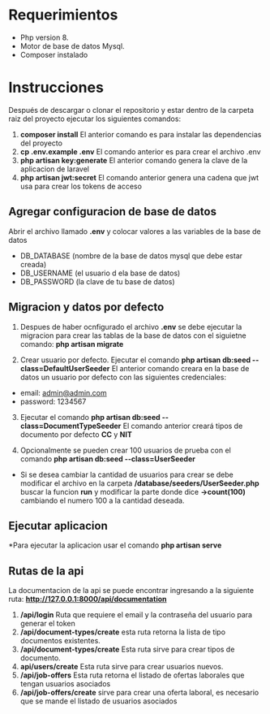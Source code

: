 # Requerimientos

* Php version 8.
* Motor de base de datos Mysql.
* Composer instalado


# Instrucciones

Después de descargar o clonar el repositorio y estar dentro de la carpeta raiz del proyecto ejecutar los siguientes comandos:
1)  **composer install**
El anterior comando es para instalar las dependencias del proyecto
2) **cp .env.example .env**
El comando anterior es para crear el archivo .env 
3) **php artisan key:generate**
El anterior comando genera la clave de la aplicacion de laravel
4) **php artisan jwt:secret**
El comando anterior genera una cadena que jwt usa para crear los tokens de acceso

## Agregar configuracion de base de datos
Abrir el archivo llamado **.env** y colocar valores a las variables de la base de datos
* DB_DATABASE (nombre de la base de datos mysql que debe estar creada)
* DB_USERNAME (el usuario d ela base de datos)
* DB_PASSWORD (la clave de tu base de datos)

## Migracion y datos por defecto

1) Despues de haber ocnfigurado el archivo **.env** se debe ejecutar la migracion para crear las tablas de la base de datos con el siguietne comando:
**php artisan migrate**

2) Crear usuario por defecto. Ejecutar el comando **php artisan db:seed --class=DefaultUserSeeder**
El anterior comando creara en la base de datos un usuario por defecto con las siguientes credenciales: 
* email: admin@admin.com
* password: 1234567

3) Ejecutar el comando **php artisan db:seed --class=DocumentTypeSeeder**
El comando anterior creará tipos de documento por defecto **CC** y **NIT**

4) Opcionalmente se pueden crear 100 usuarios de prueba con el comando
**php artisan db:seed --class=UserSeeder**
* Si se desea cambiar la cantidad de usuarios para crear se debe modificar el archivo en la carpeta **/database/seeders/UserSeeder.php** buscar la funcion **run** y modificar la parte donde dice **->count(100)** cambiando el numero 100 a la cantidad deseada.


## Ejecutar aplicacion

*Para ejecutar la aplicacion usar el comando **php artisan serve**

## Rutas de la api

La documentacion de la api se puede encontrar ingresando a la siguiente ruta:
**http://127.0.0.1:8000/api/documentation**

1. **/api/login**
Ruta que requiere el email y la contraseña del usuario para generar el token
2. **/api/document-types/create**
esta ruta retorna la lista de tipo documentos existentes.
3. **/api/document-types/create**
Esta ruta sirve para crear tipos de documento.
4. **api/users/create**
Esta ruta sirve para crear usuarios nuevos.
5. **/api/job-offers**
Esta ruta retorna el listado de ofertas laborales que tengan usuarios asociados
6. **/api/job-offers/create**
sirve para crear una oferta laboral, es necesario que se mande el listado de usuarios asociados